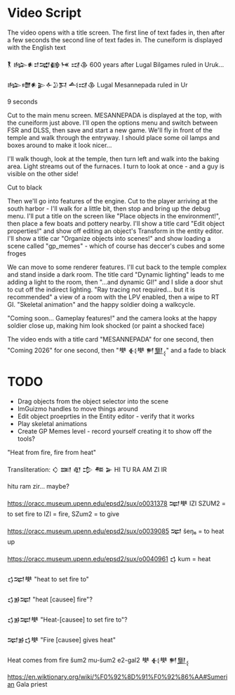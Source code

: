 # Video Script

The video opens with a title screen. The first line of text fades in, then after a few seconds the second line of text fades in. The cuneiform is displayed with the English text

 𒐞             𒈗𒀭𒄑𒉋𒂵𒎌         𒀕𒆠
600 years after Lugal Bilgames ruled in Uruk...

𒈗𒈩𒀭𒉌𒅆𒊒𒁕         𒋀𒀕𒆠
Lugal Mesannepada ruled in Ur

9 seconds

Cut to the main menu screen. MESANNEPADA is displayed at the top, with the cuneiform just above. I'll open the options menu and switch between FSR and DLSS, then save and start a new game. We'll fly in front of the temple and walk through the entryway. I should place some oil lamps and boxes around to make it look nicer...

I'll walk though, look at the temple, then turn left and walk into the baking area. Light streams out of the furnaces. I turn to look at once - and a guy is visible on the other side!

Cut to black

Then we'll go into features of the engine. Cut to the player arriving at the south harbor - I'll walk for a little bit, then stop and bring up the debug menu. I'll put a title on the screen like "Place objects in the environment!", then place a few boats and pottery nearby. I'll show a title card "Edit object properties!" and show off editing an object's Transform in the entity editor. I'll show a title car "Organize objects into scenes!" and show loading a scene called "gp_memes" - which of course has deccer's cubes and some froges

We can move to some renderer features. I'll cut back to the temple complex and stand inside a dark room. The title card "Dynamic lighting" leads to me adding a light to the room, then "...and dynamic GI!" and I slide a door shut to cut off the indirect lighting. "Ray tracing not required... but it is recommended" a view of a room with the LPV enabled, then a wipe to RT GI. "Skeletal animation" and the happy soldier doing a walkcycle. 

"Coming soon... Gameplay features!" and the camera looks at the happy soldier close up, making him look shocked (or paint a shocked face)

The video ends with a title card "MESANNEPADA" for one second, then "Coming 2026" for one second, then "𒋧 𒈬𒋧 𒂍𒅅" and a fade to black

# TODO
- Drag objects from the object selector into the scene
- ImGuizmo handles to move things around
- Edit object proeprties in the Entity editor - verify that it works
- Play skeletal animations
- Create GP Memes level - record yourself creating it to show off the tools?

"Heat from fire, fire from heat"

Transliteration:
𒄭 𒌅 𒊏 𒄠 𒍣 𒅕
HI TU  RA AM  ZI IR

hitu ram zir... maybe?

https://oracc.museum.upenn.edu/epsd2/sux/o0031378
𒉈𒋧
IZI SZUM2 = to set fire to
IZI = fire, SZum2 = to give

https://oracc.museum.upenn.edu/epsd2/sux/o0039085
𒉈
šeŋ₆ = to heat up

https://oracc.museum.upenn.edu/epsd2/sux/o0040961
𒌓
kum = heat

𒌓𒉈𒋧
"heat to set fire to"

𒌓𒂊𒉈
"heat [causee] fire"?

𒌓𒂊𒉈𒋧
"Heat-[causee] to set fire to"?

𒉈𒂊𒌓𒋧
"Fire [causee] gives heat"

Heat comes from fire
šum2 mu-šum2 e2-gal2
𒋧 𒈬𒋧 𒂍𒅅

https://en.wiktionary.org/wiki/%F0%92%8D%91%F0%92%86%AA#Sumerian Gala priest
